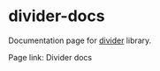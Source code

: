 # divider-docs

Documentation page for [divider](https://github.com/nyaomaru/divider) library.

Page link: Divider docs
